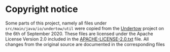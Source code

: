 # Copyright notice
Some parts of this project, namely all files under `src/main/java/io/undertow/util` were copied from the 
[Undertow](https://github.com/undertow-io/undertow) project on the 6th of September 2020. These files are licensed under 
the Apache License Version 2.0 included in the [APACHE-LICENSE-2.0.txt](APACHE-LICENSE-2.0.txt) file. All changes from 
the original source are documented in the corresponding files
